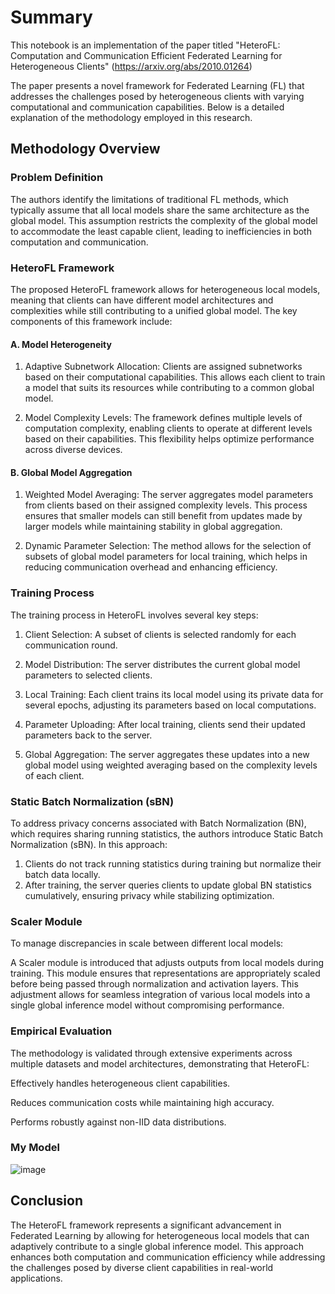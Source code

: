 # Summary

This notebook is an implementation of the paper titled "HeteroFL: Computation and Communication Efficient Federated Learning for Heterogeneous Clients" (https://arxiv.org/abs/2010.01264)


The paper presents a novel framework for Federated Learning (FL) that addresses the challenges posed by heterogeneous clients with varying computational and communication capabilities. Below is a detailed explanation of the methodology employed in this research.
## Methodology Overview

### Problem Definition

The authors identify the limitations of traditional FL methods, which typically assume that all local models share the same architecture as the global model. This assumption restricts the complexity of the global model to accommodate the least capable client, leading to inefficiencies in both computation and communication.

### HeteroFL Framework

The proposed HeteroFL framework allows for heterogeneous local models, meaning that clients can have different model architectures and complexities while still contributing to a unified global model. The key components of this framework include:

#### A. Model Heterogeneity

1. Adaptive Subnetwork Allocation: Clients are assigned subnetworks based on their computational capabilities. This allows each client to train a model that suits its resources while contributing to a common global model.

2. Model Complexity Levels: The framework defines multiple levels of computation complexity, enabling clients to operate at different levels based on their capabilities. This flexibility helps optimize performance across diverse devices.

#### B. Global Model Aggregation

1. Weighted Model Averaging: The server aggregates model parameters from clients based on their assigned complexity levels. This process ensures that smaller models can still benefit from updates made by larger models while maintaining stability in global aggregation.

2. Dynamic Parameter Selection: The method allows for the selection of subsets of global model parameters for local training, which helps in reducing communication overhead and enhancing efficiency.

### Training Process

The training process in HeteroFL involves several key steps:

1. Client Selection: A subset of clients is selected randomly for each communication round.

2. Model Distribution: The server distributes the current global model parameters to selected clients.

3. Local Training: Each client trains its local model using its private data for several epochs, adjusting its parameters based on local computations.

4. Parameter Uploading: After local training, clients send their updated parameters back to the server.

5. Global Aggregation: The server aggregates these updates into a new global model using weighted averaging based on the complexity levels of each client.

### Static Batch Normalization (sBN)

To address privacy concerns associated with Batch Normalization (BN), which requires sharing running statistics, the authors introduce Static Batch Normalization (sBN). In this approach:

1. Clients do not track running statistics during training but normalize their batch data locally.
2. After training, the server queries clients to update global BN statistics cumulatively, ensuring privacy while stabilizing optimization.

### Scaler Module
To manage discrepancies in scale between different local models:

A Scaler module is introduced that adjusts outputs from local models during training. This module ensures that representations are appropriately scaled before being passed through normalization and activation layers.
This adjustment allows for seamless integration of various local models into a single global inference model without compromising performance.

### Empirical Evaluation

The methodology is validated through extensive experiments across multiple datasets and model architectures, demonstrating that HeteroFL:

Effectively handles heterogeneous client capabilities.

Reduces communication costs while maintaining high accuracy.

Performs robustly against non-IID data distributions.






### My Model

![image](https://github.com/user-attachments/assets/37b1f54d-f320-4452-a232-431c9386812d)





## Conclusion

The HeteroFL framework represents a significant advancement in Federated Learning by allowing for heterogeneous local models that can adaptively contribute to a single global inference model. This approach enhances both computation and communication efficiency while addressing the challenges posed by diverse client capabilities in real-world applications.
